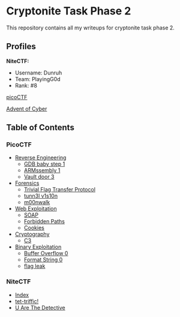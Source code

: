 # Cryptonite Task Phase 2

This repository contains all my writeups for cryptonite task phase 2.

## Profiles

**NiteCTF:**
 - Username: Dunruh
 - Team: PlayingG0d
 - Rank: #8

[picoCTF](https://play.picoctf.org/users/shakthirohanr)

[Advent of Cyber]()

## Table of Contents

  ### PicoCTF
  - [Reverse Engineering](./picoctf/Reverse_Engineering.md)
    - [GDB baby step 1](./picoctf/Reverse_Engineering.md#gdb-baby-step-1)
    - [ARMssembly 1](./picoctf/Reverse_Engineering.md#armssembly-1)
    - [Vault door 3](./picoctf/Reverse_Engineering.md#vault-door-3)
 - [Forensics](./picoctf/Forensics.md)
   - [Trivial Flag Transfer Protocol](./picoctf/Forensics.md#trivial-flag-transfer-protocol)
   - [tunn3l v1s10n](./picoctf/Forensics.md#tunn3l-v1s10n)
   - [m00nwalk](./picoctf/Forensics.md#m00nwalk)
 - [Web Exploitation](./picoctf/Web_Exploitation.md)
   - [SOAP](./picoctf/Web_Exploitation.md#soap)
   - [Forbidden Paths](./picoctf/Web_Exploitation.md#forbidden-paths)
   - [Cookies](./picoctf/Web_Exploitation.md#cookies)
 - [Cryptography](./picoctf/Cryptography.md)
   - [C3](./picoctf/Cryptography.md#c3)
 - [Binary Exploitation](./picoctf/Binary_Exploitation.md)
   - [Buffer Overflow 0](./picoctf/Binary_Exploitation.md#buffer-overflow-0)
   - [Format String 0](./picoctf/Binary_Exploitation.md#format-string-0)
   - [flag leak](./picoctf/Binary_Exploitation.md#flag-leak)
  
  ### NiteCTF 

  - [Index](./nitectf/README.md)
  - [tet-triffic!](./nitectf/tet-triffic.md)
  - [U Are The Detective](./nitectf/U%20Are%20The%20Detective.md)


